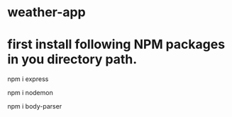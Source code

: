 # weather-app

# first install following NPM packages in you directory path.

npm i express

npm i nodemon

npm i body-parser
